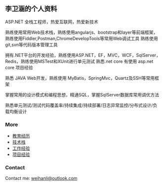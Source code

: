 ## 李卫涵的个人资料

ASP.NET 全栈工程师，热爱互联网，热爱新技术 

熟练使用常用Web技术栈，熟练使用angularjs、bootstrap和layer等前端框架，熟练使用Fiddler,Postman,ChromeDevelopTools等常用Web调试工具
熟练使用git,svn等代码版本管理工具

拥有.NET平台的开发经验，熟练使用ASP.NET，EF，MVC，WCF，SqlServer，Redis，熟练使用MSTest和XUnit进行单元测试
熟悉.net core 有使用 asp.net core 项目经验

熟悉 JAVA Web开发，熟练使用 MyBatis，SpringMvc，Quartz及SSH等常用框架

掌握常用的设计模式和编程思想，精通SQL，掌握SqlServer数据库常用调优方法

熟悉单元测试/测试代码覆盖率/持续集成/持续部署/日志异常监控/分布式设计/负载均衡设计

### More

- [教育经历](Education.md)
- [技术栈](TechStack.md)
- [工作经验](WorkExperience.md)
- [项目经验](Projects.md)

### Contact

Contact me: <weihanli@outlook.com>